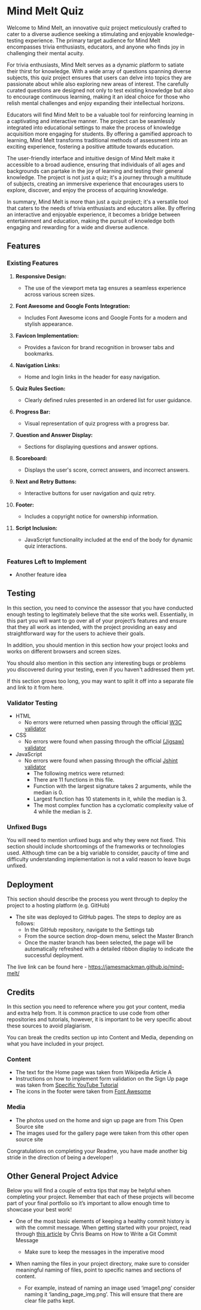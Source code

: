 # Mind Melt Quiz

Welcome to Mind Melt, an innovative quiz project meticulously crafted to cater to a diverse audience seeking a stimulating and enjoyable knowledge-testing experience. The primary target audience for Mind Melt encompasses trivia enthusiasts, educators, and anyone who finds joy in challenging their mental acuity.

For trivia enthusiasts, Mind Melt serves as a dynamic platform to satiate their thirst for knowledge. With a wide array of questions spanning diverse subjects, this quiz project ensures that users can delve into topics they are passionate about while also exploring new areas of interest. The carefully curated questions are designed not only to test existing knowledge but also to encourage continuous learning, making it an ideal choice for those who relish mental challenges and enjoy expanding their intellectual horizons.

Educators will find Mind Melt to be a valuable tool for reinforcing learning in a captivating and interactive manner. The project can be seamlessly integrated into educational settings to make the process of knowledge acquisition more engaging for students. By offering a gamified approach to learning, Mind Melt transforms traditional methods of assessment into an exciting experience, fostering a positive attitude towards education.

The user-friendly interface and intuitive design of Mind Melt make it accessible to a broad audience, ensuring that individuals of all ages and backgrounds can partake in the joy of learning and testing their general knowledge. The project is not just a quiz; it's a journey through a multitude of subjects, creating an immersive experience that encourages users to explore, discover, and enjoy the process of acquiring knowledge.

In summary, Mind Melt is more than just a quiz project; it's a versatile tool that caters to the needs of trivia enthusiasts and educators alike. By offering an interactive and enjoyable experience, it becomes a bridge between entertainment and education, making the pursuit of knowledge both engaging and rewarding for a wide and diverse audience.

## Features 

### Existing Features

1. **Responsive Design:**
   - The use of the viewport meta tag ensures a seamless experience across various screen sizes.

2. **Font Awesome and Google Fonts Integration:**
   - Includes Font Awesome icons and Google Fonts for a modern and stylish appearance.

3. **Favicon Implementation:**
   - Provides a favicon for brand recognition in browser tabs and bookmarks.

4. **Navigation Links:**
   - Home and login links in the header for easy navigation.

5. **Quiz Rules Section:**
   - Clearly defined rules presented in an ordered list for user guidance.

6. **Progress Bar:**
   - Visual representation of quiz progress with a progress bar.

7. **Question and Answer Display:**
   - Sections for displaying questions and answer options.

8. **Scoreboard:**
   - Displays the user's score, correct answers, and incorrect answers.

9. **Next and Retry Buttons:**
   - Interactive buttons for user navigation and quiz retry.

10. **Footer:**
    - Includes a copyright notice for ownership information.

11. **Script Inclusion:**
    - JavaScript functionality included at the end of the body for dynamic quiz interactions.

### Features Left to Implement

- Another feature idea

## Testing 

In this section, you need to convince the assessor that you have conducted enough testing to legitimately believe that the site works well. Essentially, in this part you will want to go over all of your project’s features and ensure that they all work as intended, with the project providing an easy and straightforward way for the users to achieve their goals.

In addition, you should mention in this section how your project looks and works on different browsers and screen sizes.

You should also mention in this section any interesting bugs or problems you discovered during your testing, even if you haven't addressed them yet.

If this section grows too long, you may want to split it off into a separate file and link to it from here.


### Validator Testing 

- HTML
    - No errors were returned when passing through the official [W3C validator](https://validator.w3.org/nu/?doc=https%3A%2F%2Fcode-institute-org.github.io%2Flove-maths%2F)
- CSS
    - No errors were found when passing through the official [(Jigsaw) validator](https://jigsaw.w3.org/css-validator/validator?uri=https%3A%2F%2Fvalidator.w3.org%2Fnu%2F%3Fdoc%3Dhttps%253A%252F%252Fcode-institute-org.github.io%252Flove-maths%252F&profile=css3svg&usermedium=all&warning=1&vextwarning=&lang=en)
- JavaScript
    - No errors were found when passing through the official [Jshint validator](https://jshint.com/)
      - The following metrics were returned: 
      - There are 11 functions in this file.
      - Function with the largest signature takes 2 arguments, while the median is 0.
      - Largest function has 10 statements in it, while the median is 3.
      - The most complex function has a cyclomatic complexity value of 4 while the median is 2.

### Unfixed Bugs

You will need to mention unfixed bugs and why they were not fixed. This section should include shortcomings of the frameworks or technologies used. Although time can be a big variable to consider, paucity of time and difficulty understanding implementation is not a valid reason to leave bugs unfixed. 

## Deployment

This section should describe the process you went through to deploy the project to a hosting platform (e.g. GitHub) 

- The site was deployed to GitHub pages. The steps to deploy are as follows: 
  - In the GitHub repository, navigate to the Settings tab 
  - From the source section drop-down menu, select the Master Branch
  - Once the master branch has been selected, the page will be automatically refreshed with a detailed ribbon display to indicate the successful deployment. 

The live link can be found here - <https://jamesmackman.github.io/mind-melt/>


## Credits 

In this section you need to reference where you got your content, media and extra help from. It is common practice to use code from other repositories and tutorials, however, it is important to be very specific about these sources to avoid plagiarism. 

You can break the credits section up into Content and Media, depending on what you have included in your project. 

### Content 

- The text for the Home page was taken from Wikipedia Article A
- Instructions on how to implement form validation on the Sign Up page was taken from [Specific YouTube Tutorial](https://www.youtube.com/)
- The icons in the footer were taken from [Font Awesome](https://fontawesome.com/)

### Media

- The photos used on the home and sign up page are from This Open Source site
- The images used for the gallery page were taken from this other open source site


Congratulations on completing your Readme, you have made another big stride in the direction of being a developer! 

## Other General Project Advice

Below you will find a couple of extra tips that may be helpful when completing your project. Remember that each of these projects will become part of your final portfolio so it’s important to allow enough time to showcase your best work! 

- One of the most basic elements of keeping a healthy commit history is with the commit message. When getting started with your project, read through [this article](https://chris.beams.io/posts/git-commit/) by Chris Beams on How to Write  a Git Commit Message 
  - Make sure to keep the messages in the imperative mood 

- When naming the files in your project directory, make sure to consider meaningful naming of files, point to specific names and sections of content.
  - For example, instead of naming an image used ‘image1.png’ consider naming it ‘landing_page_img.png’. This will ensure that there are clear file paths kept. 
